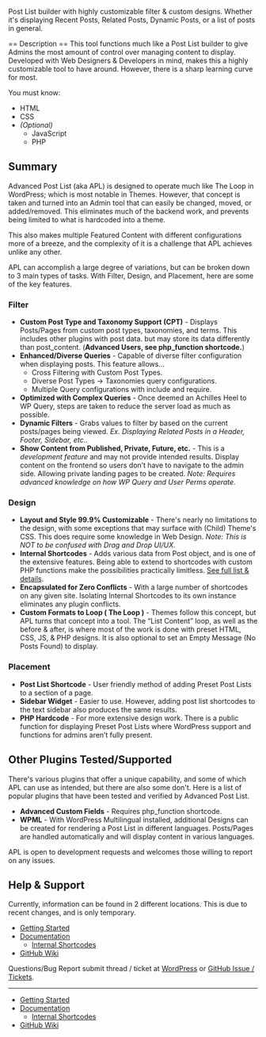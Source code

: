Post List builder with highly customizable filter & custom designs. Whether it's displaying Recent Posts, Related Posts, Dynamic Posts, or a list of posts in general.

== Description ==
This tool functions much like a Post List builder to give Admins the most amount of control over managing content to display. Developed with Web Designers & Developers in mind, makes this a highly customizable tool to have around. However, there is a sharp learning curve for most.

You must know:

* HTML
* CSS
* _(Optional)_
  * JavaScript
  * PHP

## Summary

Advanced Post List (aka APL) is designed to operate much like The Loop in WordPress; which is most notable in Themes. However, that concept is taken and turned into an Admin tool that can easily be changed, moved, or added/removed. This eliminates much of the backend work, and prevents being limited to what is hardcoded into a theme.

This also makes multiple Featured Content with different configurations more of a breeze, and the complexity of it is a challenge that APL achieves unlike any other.

APL can accomplish a large degree of variations, but can be broken down to 3 main types of tasks. With Filter, Design, and Placement, here are some of the key features.

### Filter

* **Custom Post Type and Taxonomy Support (CPT)** - Displays Posts/Pages from custom post types, taxonomies, and terms. This includes other plugins with post data. but may store its data differently than post_content. (**Advanced Users, see php_function shortcode.**)
* **Enhanced/Diverse Queries** - Capable of diverse filter configuration when displaying posts. This feature allows...
  * Cross Filtering with Custom Post Types.
  * Diverse Post Types -> Taxonomies query configurations.
  * Multiple Query configurations with include and require.
* **Optimized with Complex Queries** - Once deemed an Achilles Heel to WP Query, steps are taken to reduce the server load as much as possible.
* **Dynamic Filters** - Grabs values to filter by based on the current posts/pages being viewed. _Ex. Displaying Related Posts in a Header, Footer, Sidebar, etc.._
* **Show Content from Published, Private, Future, etc.** - This is a *development feature* and may not provide intended results. Display content on the frontend so users don’t have to navigate to the admin side. Allowing private landing pages to be created. _Note: Requires advanced knowledge on how WP Query and User Perms operate._


### Design

* **Layout and Style 99.9% Customizable** - There's nearly no limitations to the design, with some exceptions that may surface with (Child) Theme's CSS. This does require some knowledge in Web Design. *Note: This is NOT to be confused with Drag and Drop UI/UX.*
* **Internal Shortcodes** - Adds various data from Post object, and is one of the extensive features. Being able to extend to shortcodes with custom PHP functions make the possibilities practically limitless. [See full list & details][apl shortcodes].
* **Encapsulated for Zero Conflicts** - With a large number of shortcodes on any given site. Isolating Internal Shortcodes to its own instance eliminates any plugin conflicts.
* **Custom Formats to Loop ( The Loop )** - Themes follow this concept, but APL turns that concept into a tool. The “List Content” loop, as well as the before & after, is where most of the work is done with preset HTML, CSS, JS, & PHP designs. It is also optional to set an Empty Message (No Posts Found) to display.

### Placement

* **Post List Shortcode** - User friendly method of adding Preset Post Lists to a section of a page.
* **Sidebar Widget** - Easier to use. However, adding post list shortcodes to the text sidebar also produces the same results.
* **PHP Hardcode** - For more extensive design work. There is a public function for displaying Preset Post Lists where WordPress support and functions for admins aren’t fully present.

## Other Plugins Tested/Supported

There's various plugins that offer a unique capability, and some of which APL can use as intended, but there are also some don't. Here is a list of popular plugins that have been tested and verified by Advanced Post List.

* **Advanced Custom Fields** - Requires php_function shortcode.
* **WPML** - With WordPress Multilingual installed, additional Designs can be created for rendering a Post List in different languages. Posts/Pages are handled automatically and will display content in various languages.

APL is open to development requests and welcomes those willing to report on any issues.

## Help & Support

Currently, information can be found in 2 different locations. This is due to recent changes, and is only temporary.

* [Getting Started](https://support.advancedpostlist.com/getting-started/)
* [Documentation](https://support.advancedpostlist.com/documentation/)
	* [Internal Shortcodes](https://support.advancedpostlist.com/doc/internal-shortcodes/)
* [GitHub Wiki](https://github.com/Advanced-Post-List/advanced-post-list/wiki)

Questions/Bug Report submit thread / ticket at [WordPress](https://wordpress.org/support/plugin/advanced-post-list) or [GitHub Issue / Tickets](https://github.com/Advanced-Post-List/advanced-post-list/issues).

----------------------

* [Getting Started][apl getting started]
* [Documentation][apl docs]
	* [Internal Shortcodes][apl shortcodes]
* [GitHub Wiki][github wiki]

[apl getting started]:  https://support.advancedpostlist.com/getting-started/
                        "Getting Started w/ APL"

[apl qa]:               https://support.advancedpostlist.com/qa/
                        "Questions & Answers"

[apl docs]:             https://support.advancedpostlist.com/documentation/
                        "APL Documentation"

[apl shortcodes]:       https://support.advancedpostlist.com/doc/internal-shortcodes/
                        "List of Internal Shortcodes"

[wp apl support]:       https://wordpress.org/support/plugin/advanced-post-list
                        "WordPress.org - Support for APL"

[github issues]:        https://github.com/Advanced-Post-List/advanced-post-list/issues
                        "Report an Issue"

[github wiki]:          https://github.com/Advanced-Post-List/advanced-post-list/wiki
                        "Learn or Contribute to APL"
